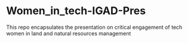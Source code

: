 # Women_in_tech-IGAD-Pres
This repo encapsulates the presentation on critical engagement of tech women in land and natural resources management
